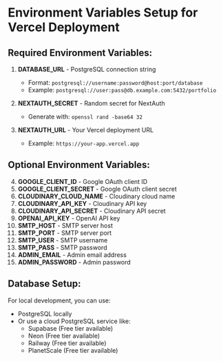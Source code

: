# Environment Variables Setup for Vercel Deployment

## Required Environment Variables:

1. **DATABASE_URL** - PostgreSQL connection string
   - Format: `postgresql://username:password@host:port/database`
   - Example: `postgresql://user:pass@db.example.com:5432/portfolio`

2. **NEXTAUTH_SECRET** - Random secret for NextAuth
   - Generate with: `openssl rand -base64 32`

3. **NEXTAUTH_URL** - Your Vercel deployment URL
   - Example: `https://your-app.vercel.app`

## Optional Environment Variables:

4. **GOOGLE_CLIENT_ID** - Google OAuth client ID
5. **GOOGLE_CLIENT_SECRET** - Google OAuth client secret
6. **CLOUDINARY_CLOUD_NAME** - Cloudinary cloud name
7. **CLOUDINARY_API_KEY** - Cloudinary API key
8. **CLOUDINARY_API_SECRET** - Cloudinary API secret
9. **OPENAI_API_KEY** - OpenAI API key
10. **SMTP_HOST** - SMTP server host
11. **SMTP_PORT** - SMTP server port
12. **SMTP_USER** - SMTP username
13. **SMTP_PASS** - SMTP password
14. **ADMIN_EMAIL** - Admin email address
15. **ADMIN_PASSWORD** - Admin password

## Database Setup:

For local development, you can use:
- PostgreSQL locally
- Or use a cloud PostgreSQL service like:
  - Supabase (Free tier available)
  - Neon (Free tier available)
  - Railway (Free tier available)
  - PlanetScale (Free tier available)

